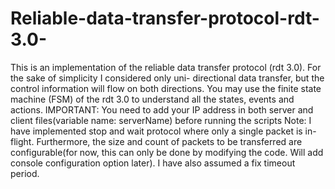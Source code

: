 # Reliable-data-transfer-protocol-rdt-3.0-
This is an implementation of the reliable data transfer protocol (rdt 3.0). For the sake of simplicity I considered only uni- directional data transfer, but the control information will flow on both directions. You may use the finite state machine (FSM) of the rdt 3.0 to understand all the states, events and actions.  IMPORTANT: You need to add your IP address in both server and client files(variable name: serverName) before running the scripts  Note: I have implemented stop and wait protocol where only a single packet is in-flight. Furthermore, the size and count of packets to be transferred are configurable(for now, this can only be done by modifying the code.  Will add console configuration option later). I have also assumed a fix timeout period.
